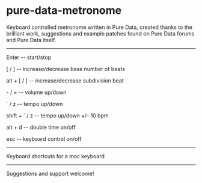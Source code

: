 # pure-data-metronome

Keyboard controlled metronome written in Pure Data, created thanks to the brilliant work, suggestions and example patches found on Pure Data forums and Pure Data itself.


---


Enter -- start/stop

[ / ] -- increase/decrease base number of beats

alt + [ / ] -- increase/decrease subdivision beat

\- / = -- volume up/down

\` / z -- tempo up/down

shift + \` / z -- tempo up/down +/- 10 bpm

alt + d -- double time on/off

esc -- keyboard control on/off

---

Keyboard shortcuts for a mac keyboard

---

Suggestions and support welcome!


